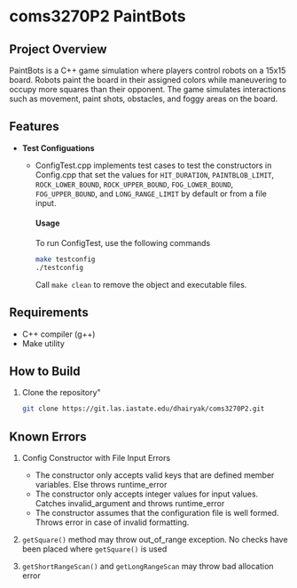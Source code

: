 # coms3270P2 PaintBots

## Project Overview

PaintBots is a C++ game simulation where players control robots on a 15x15 board. Robots paint the board in their assigned colors while maneuvering to occupy more squares than their opponent. The game simulates interactions such as movement, paint shots, obstacles, and foggy areas on the board.

## Features
- **Test Configuations**
    - ConfigTest.cpp implements test cases to test the constructors in Config.cpp that set the values for   `HIT_DURATION`, `PAINTBLOB_LIMIT`, `ROCK_LOWER_BOUND`, `ROCK_UPPER_BOUND`, `FOG_LOWER_BOUND`, `FOG_UPPER_BOUND`, and `LONG_RANGE_LIMIT` by default or from a file input.

        #### Usage
        To run ConfigTest, use the following commands
        ```sh
        make testconfig
        ./testconfig
        ```
        Call `make clean` to remove the object and executable files.


## Requirements
- C++ compiler (g++)
- Make utility

## How to Build
1. Clone the repository"
    ```sh
    git clone https://git.las.iastate.edu/dhairyak/coms3270P2.git
    ```

## Known Errors
1. Config Constructor with File Input Errors
    - The constructor only accepts valid keys that are defined member variables. Else throws runtime_error
    - The constructor only accepts integer values for input values. Catches invalid_argument and throws runtime_error
    - The constructor assumes that the configuration file is well formed. Throws error in case of invalid formatting.

2. `getSquare()` method may throw out_of_range exception. No checks have been placed where `getSquare()` is used

3. `getShortRangeScan()` and `getLongRangeScan` may throw bad allocation error
    
 
 
